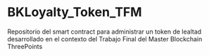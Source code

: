 # BKLoyalty_Token_TFM
Repositorio del smart contract para administrar un token de lealtad desarrollado en el contexto del Trabajo Final del Master Blockchain ThreePoints
